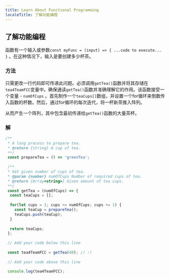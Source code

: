 ```yaml
---
title: Learn About Functional Programming
localeTitle: 了解功能编程
---
```

## 了解功能编程

函数有一个输入或参数`const myFunc = (input) => { ...code to execute... }` 。在这种情况下，输入是要创建多少杯茶。  

### 方法

只需更改一行代码即可传递此问题。必须调用`getTea()`函数并将其存储在`tea4TeamFCC`变量中。确保通读`getTea()`函数并准确理解它的作用。该函数接受一个变量 - `numOfCups` 。首先制作一个`teaCups[]`数组，并设置一个for循环来倒数传入函数的杯数。然后，通过for循环的每次迭代，将一杯新茶推入阵列。

从而产生一个阵列，其中包含最初传递给`getTea()`函数的大量茶杯。

### 解

```javascript
/** 
 * A long process to prepare tea. 
 * @return {string} A cup of tea. 
 **/ 
 const prepareTea = () => 'greenTea'; 
 
 /** 
 * Get given number of cups of tea. 
 * @param {number} numOfCups Number of required cups of tea. 
 * @return {Array<string>} Given amount of tea cups. 
 **/ 
 const getTea = (numOfCups) => { 
  const teaCups = []; 
 
  for(let cups = 1; cups <= numOfCups; cups += 1) { 
    const teaCup = prepareTea(); 
    teaCups.push(teaCup); 
  } 
 
  return teaCups; 
 }; 
 
 // Add your code below this line 
 
 const tea4TeamFCC = getTea(40); // :( 
 
 // Add your code above this line 
 
 console.log(tea4TeamFCC); 

```